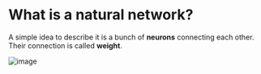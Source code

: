 # What is a natural network?
A simple idea to describe it is a bunch of **neurons** connecting each other. Their connection is called **weight**. 

![image](https://github.com/tan200224/Computer-Vision/assets/68765056/802be998-c247-402c-8e31-b3a5446170b7)
